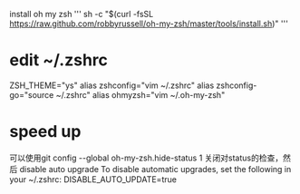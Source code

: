 install oh my zsh ''' sh -c "$(curl -fsSL https://raw.github.com/robbyrussell/oh-my-zsh/master/tools/install.sh)" '''


# edit ~/.zshrc

ZSH_THEME="ys"
alias zshconfig="vim ~/.zshrc"
alias zshconfig-go="source ~/.zshrc"
alias ohmyzsh="vim ~/.oh-my-zsh"


# speed up
可以使用git config --global oh-my-zsh.hide-status 1
关闭对status的检查，然后
disable auto upgrade To disable automatic upgrades, 
set the following in your ~/.zshrc:
DISABLE_AUTO_UPDATE=true

